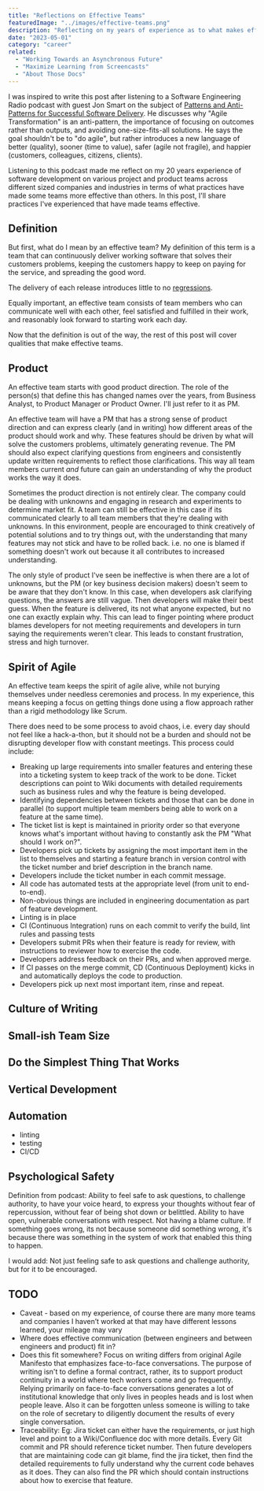 ```yaml
---
title: "Reflections on Effective Teams"
featuredImage: "../images/effective-teams.png"
description: "Reflecting on my years of experience as to what makes effective software delivery teams."
date: "2023-05-01"
category: "career"
related:
  - "Working Towards an Asynchronous Future"
  - "Maximize Learning from Screencasts"
  - "About Those Docs"
---
```


I was inspired to write this post after listening to a Software Engineering Radio podcast with guest Jon Smart on the subject of [Patterns and Anti-Patterns for Successful Software Delivery](https://www.se-radio.net/2022/12/episode-543-jon-smart-on-patterns-and-anti-patterns-for-successful-software-delivery-in-enterprises/). He discusses why "Agile Transformation" is an anti-pattern, the importance of focusing on outcomes rather than outputs, and avoiding one-size-fits-all solutions. He says the goal shouldn't be to "do agile", but rather introduces a new language of better (quality), sooner (time to value), safer (agile not fragile), and happier (customers, colleagues, citizens, clients).

Listening to this podcast made me reflect on my 20 years experience of software development on various project and product teams across different sized companies and industries in terms of what practices have made some teams more effective than others. In this post, I'll share practices I've experienced that have made teams effective.

## Definition

But first, what do I mean by an effective team? My definition of this term is a team that can continuously deliver working software that solves their customers problems, keeping the customers happy to keep on paying for the service, and spreading the good word.

The delivery of each release introduces little to no [regressions](https://en.wikipedia.org/wiki/Software_regression).

Equally important, an effective team consists of team members who can communicate well with each other, feel satisfied and fulfilled in their work, and reasonably look forward to starting work each day.

Now that the definition is out of the way, the rest of this post will cover qualities that make effective teams.

## Product

An effective team starts with good product direction. The role of the person(s) that define this has changed names over the years, from Business Analyst, to Product Manager or Product Owner. I'll just refer to it as PM.

An effective team will have a PM that has a strong sense of product direction and can express clearly (and in writing) how different areas of the product should work and why. These features should be driven by what will solve the customers problems, ultimately generating revenue. The PM should also expect clarifying questions from engineers and consistently update written requirements to reflect those clarifications. This way all team members current *and* future can gain an understanding of why the product works the way it does.

Sometimes the product direction is not entirely clear. The company could be dealing with unknowns and engaging in research and experiments to determine market fit. A team can still be effective in this case if its communicated clearly to all team members that they're dealing with unknowns. In this environment, people are encouraged to think creatively of potential solutions and to try things out, with the understanding that many features may not stick and have to be rolled back. i.e. no one is blamed if something doesn't work out because it all contributes to increased understanding.

The only style of product I've seen be ineffective is when there are a lot of unknowns, but the PM (or key business decision makers) doesn't seem to be aware that they don't know. In this case, when developers ask clarifying questions, the answers are still vague. Then developers will make their best guess. When the feature is delivered, its not what anyone expected, but no one can exactly explain why. This can lead to finger pointing where product blames developers for not meeting requirements and developers in turn saying the requirements weren't clear. This leads to constant frustration, stress and high turnover.

## Spirit of Agile

An effective team keeps the spirit of agile alive, while not burying themselves under needless ceremonies and process. In my experience, this means keeping a focus on getting things done using a flow approach rather than a rigid methodology like Scrum.

There does need to be some process to avoid chaos, i.e. every day should not feel like a hack-a-thon, but it should not be a burden and should not be disrupting developer flow with constant meetings. This process could include:

* Breaking up large requirements into smaller features and entering these into a ticketing system to keep track of the work to be done. Ticket descriptions can point to Wiki documents with detailed requirements such as business rules and why the feature is being developed.
* Identifying dependencies between tickets and those that can be done in parallel (to support multiple team members being able to work on a feature at the same time).
* The ticket list is kept is maintained in priority order so that everyone knows what's important without having to constantly ask the PM "What should I work on?".
* Developers pick up tickets by assigning the most important item in the list to themselves and starting a feature branch in version control with the ticket number and brief description in the branch name.
* Developers include the ticket number in each commit message.
* All code has automated tests at the appropriate level (from unit to end-to-end).
* Non-obvious things are included in engineering documentation as part of feature development.
* Linting is in place
* CI (Continuous Integration) runs on each commit to verify the build, lint rules and passing tests
* Developers submit PRs when their feature is ready for review, with instructions to reviewer how to exercise the code.
* Developers address feedback on their PRs, and when approved merge.
* If CI passes on the merge commit, CD (Continuous Deployment) kicks in and automatically deploys the code to production.
* Developers pick up next most important item, rinse and repeat.


## Culture of Writing

## Small-ish Team Size

## Do the Simplest Thing That Works

## Vertical Development

## Automation

- linting
- testing
- CI/CD

## Psychological Safety

Definition from podcast: Ability to feel safe to ask questions, to challenge authority, to have your voice heard, to express your thoughts without fear of repercussion, without fear of being shot down or belittled. Ability to have open, vulnerable conversations with respect. Not having a blame culture. If something goes wrong, its not because someone did something wrong, it's because there was something in the system of work that enabled this thing to happen.

I would add: Not just feeling safe to ask questions and challenge authority, but for it to be encouraged.

## TODO
* Caveat - based on my experience, of course there are many more teams and companies I haven’t worked at that may have different lessons learned, your mileage may vary
* Where does effective communication (between engineers and between engineers and product) fit in?
* Does this fit somewhere? Focus on writing differs from original Agile Manifesto that emphasizes face-to-face conversations. The purpose of writing isn't to define a formal contract, rather, its to support product continuity in a world where tech workers come and go frequently. Relying primarily on face-to-face conversations generates a lot of institutional knowledge that only lives in peoples heads and is lost when people leave. Also it can be forgotten unless someone is willing to take on the role of secretary to diligently document the results of every single conversation.
* Traceability: Eg: Jira ticket can either have the requirements, or just high level and point to a Wiki/Confluence doc with more details. Every Git commit and PR should reference ticket number. Then future developers that are maintaining code can git blame, find the jira ticket, then find the detailed requirements to fully understand why the current code behaves as it does. They can also find the PR which should contain instructions about how to exercise that feature.